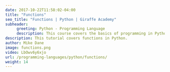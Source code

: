 ```yaml
---
date: 2017-10-22T11:58:02-04:00
title: "Functions"
seo_title: "Functions | Python | Giraffe Academy"
subheader:
     greeting: Python - Programming Language
     description: This course covers the basics of programming in Python. Work your way through the videos and we'll teach you everything you need to know to start your programming journey!
description: This tutorial covers functions in Python.
author: Mike Dane
image: functions.png
video: LbOwv6y6xjo
url: /programming-languages/python/functions/
weight: 14
---
```

